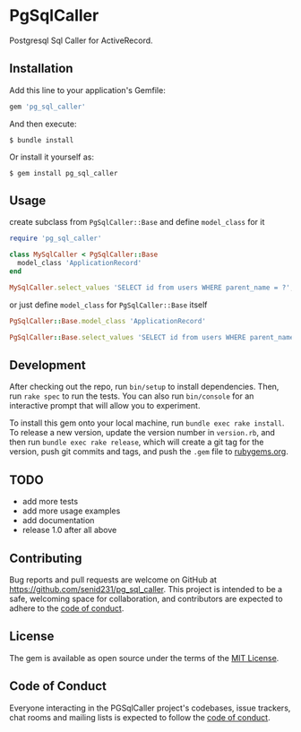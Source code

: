 # PgSqlCaller

Postgresql Sql Caller for ActiveRecord.

## Installation

Add this line to your application's Gemfile:

```ruby
gem 'pg_sql_caller'
```

And then execute:

    $ bundle install

Or install it yourself as:

    $ gem install pg_sql_caller

## Usage

create subclass from `PgSqlCaller::Base` and define `model_class` for it

```ruby
require 'pg_sql_caller'

class MySqlCaller < PgSqlCaller::Base
  model_class 'ApplicationRecord'
end

MySqlCaller.select_values 'SELECT id from users WHERE parent_name = ?', 'John Doe' # => [1, 2, 3]
```

or just define `model_class` for `PgSqlCaller::Base` itself

```ruby
PgSqlCaller::Base.model_class 'ApplicationRecord'

PgSqlCaller::Base.select_values 'SELECT id from users WHERE parent_name = ?', 'John Doe' # => [1, 2, 3]
```

## Development

After checking out the repo, run `bin/setup` to install dependencies. Then, run `rake spec` to run the tests. You can also run `bin/console` for an interactive prompt that will allow you to experiment.

To install this gem onto your local machine, run `bundle exec rake install`. To release a new version, update the version number in `version.rb`, and then run `bundle exec rake release`, which will create a git tag for the version, push git commits and tags, and push the `.gem` file to [rubygems.org](https://rubygems.org).

## TODO

* add more tests
* add more usage examples
* add documentation
* release 1.0 after all above

## Contributing

Bug reports and pull requests are welcome on GitHub at https://github.com/senid231/pg_sql_caller. This project is intended to be a safe, welcoming space for collaboration, and contributors are expected to adhere to the [code of conduct](https://github.com/[USERNAME]/sql_caller/blob/master/CODE_OF_CONDUCT.md).


## License

The gem is available as open source under the terms of the [MIT License](https://opensource.org/licenses/MIT).

## Code of Conduct

Everyone interacting in the PGSqlCaller project's codebases, issue trackers, chat rooms and mailing lists is expected to follow the [code of conduct](https://github.com/senid231/pg_sql_caller/blob/master/CODE_OF_CONDUCT.md).
